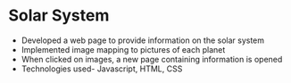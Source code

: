 # Solar System 

* Developed a web page to provide information on the solar system
* Implemented image mapping to pictures of each planet
* When clicked on images, a new page containing information is opened
* Technologies used- Javascript, HTML, CSS
